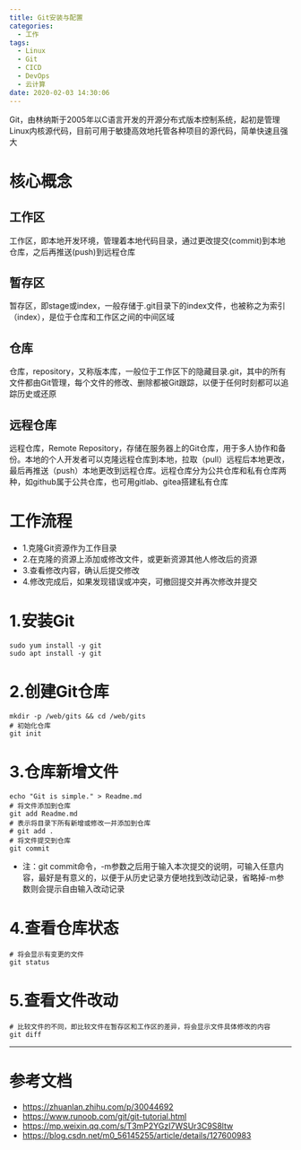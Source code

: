```yaml
---
title: Git安装与配置
categories:
  - 工作
tags:
  - Linux
  - Git
  - CICD
  - DevOps
  - 云计算
date: 2020-02-03 14:30:06
---
```


Git，由林纳斯于2005年以C语言开发的开源分布式版本控制系统，起初是管理Linux内核源代码，目前可用于敏捷高效地托管各种项目的源代码，简单快速且强大

# 核心概念

## 工作区

工作区，即本地开发环境，管理着本地代码目录，通过更改提交(commit)到本地仓库，之后再推送(push)到远程仓库

## 暂存区

暂存区，即stage或index，一般存储于.git目录下的index文件，也被称之为索引（index），是位于仓库和工作区之间的中间区域

## 仓库

仓库，repository，又称版本库，一般位于工作区下的隐藏目录.git，其中的所有文件都由Git管理，每个文件的修改、删除都被Git跟踪，以便于任何时刻都可以追踪历史或还原

## 远程仓库

远程仓库，Remote Repository，存储在服务器上的Git仓库，用于多人协作和备份。本地的个人开发者可以克隆远程仓库到本地，拉取（pull）远程后本地更改，最后再推送（push）本地更改到远程仓库。远程仓库分为公共仓库和私有仓库两种，如github属于公共仓库，也可用gitlab、gitea搭建私有仓库

# 工作流程

- 1.克隆Git资源作为工作目录
- 2.在克隆的资源上添加或修改文件，或更新资源其他人修改后的资源
- 3.查看修改内容，确认后提交修改
- 4.修改完成后，如果发现错误或冲突，可撤回提交并再次修改并提交

# 1.安装Git

    sudo yum install -y git
    sudo apt install -y git

# 2.创建Git仓库

    mkdir -p /web/gits && cd /web/gits
    # 初始化仓库
    git init

# 3.仓库新增文件

    echo "Git is simple." > Readme.md
    # 将文件添加到仓库
    git add Readme.md
    # 表示将目录下所有新增或修改一并添加到仓库
    # git add .
    # 将文件提交到仓库
    git commit

- 注：git commit命令，-m参数之后用于输入本次提交的说明，可输入任意内容，最好是有意义的，以便于从历史记录方便地找到改动记录，省略掉-m参数则会提示自由输入改动记录

# 4.查看仓库状态

    # 将会显示有变更的文件
    git status

# 5.查看文件改动

    # 比较文件的不同，即比较文件在暂存区和工作区的差异，将会显示文件具体修改的内容
    git diff

---------

# 参考文档

- https://zhuanlan.zhihu.com/p/30044692
- https://www.runoob.com/git/git-tutorial.html
- https://mp.weixin.qq.com/s/T3mP2YGzI7WSUr3C9S8ltw
- https://blog.csdn.net/m0_56145255/article/details/127600983
